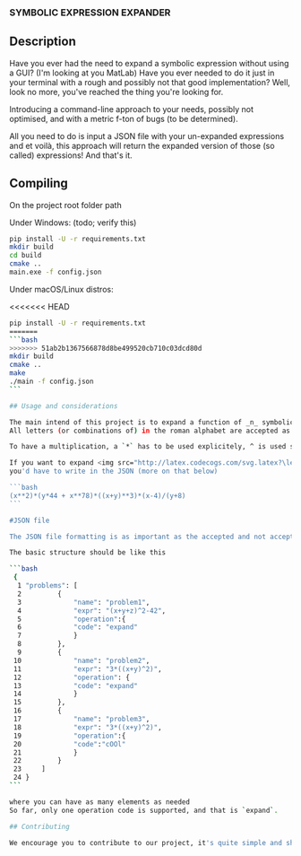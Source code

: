 ### SYMBOLIC EXPRESSION EXPANDER

## Description

Have you ever had the need to expand a symbolic expression without using a GUI? (I'm looking at you MatLab)
Have you ever needed to do it just in your terminal with a rough and possibly not that good implementation? Well, look no more, you've reached the thing you're looking for.

Introducing a command-line approach to your needs, possibly not optimised, and with a metric f-ton of bugs (to be determined).

All you need to do is input a JSON file with your un-expanded expressions and et voilà, this approach will return the expanded version of those (so called) expressions!
And that's it.

## Compiling

On the project root folder path

Under Windows: (todo; verify this)
```bash
pip install -U -r requirements.txt 
mkdir build
cd build
cmake ..
main.exe -f config.json
```

Under macOS/Linux distros:

<<<<<<< HEAD
````bash
pip install -U -r requirements.txt 
=======
```bash
>>>>>>> 51ab2b1367566878d8be499520cb710c03dcd80d
mkdir build
cmake ..
make
./main -f config.json
```

## Usage and considerations

The main intend of this project is to expand a function of _n_ symbolic variables.
All letters (or combinations of) in the roman alphabet are accepted as symbolic variables, symbols are sadly, not accepted as variable names.

To have a multiplication, a `*` has to be used explicitely, ^ is used strictly for a boolean (or bitwise) exclusive or. Power is represented by **.

If you want to expand <img src="http://latex.codecogs.com/svg.latex?\left%20(%20x^{2}%20\right%20)\left%20(%20y^{4}&plus;%20x^{78}%20\right%20)(x&plus;y)^{3}(x-4)/(y&plus;8)" title="http://latex.codecogs.com/svg.latex?\left%20(%20x^{2}%20\right%20)\left%20(%20y^{4}+%20x^{78}%20\right%20)(x+y)^{3}(x-4)/(y+8)" />
you'd have to write in the JSON (more on that below) 

```bash
(x**2)*(y*44 + x**78)*((x+y)**3)*(x-4)/(y+8)
```

#JSON file

The JSON file formatting is as important as the accepted and not accepted symbols, it's the heart of the project

The basic structure should be like this

```bash
 {
  1 "problems": [
  2         {
  3             "name": "problem1", 
  4             "expr": "(x+y+z)^2-42", 
  5             "operation":{ 
  6             "code": "expand" 
  7             }
  8         },
  9         {
 10             "name": "problem2",
 11             "expr": "3*((x+y)^2)",
 12             "operation": {
 13             "code": "expand"
 14             }
 15         },
 16         {
 17             "name": "problem3", 
 18             "expr": "3*((x+y)^2)",
 19             "operation":{
 20             "code":"cOOl"
 21             }
 22         }
 23     ]
 24 }
```

where you can have as many elements as needed
So far, only one operation code is supported, and that is `expand`.

## Contributing

We encourage you to contribute to our project, it's quite simple and should't need taht much work, but do you happen to have an idea and could use this as a foundation? Go ahead and do it! You could help this little project be useful to people outside our team, and that be great :grin:, so go ahead and check out the [Contributing thingy](CONTRIBUTING.md)
